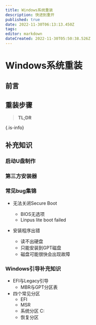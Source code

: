 ```yaml
---
title: Windows系统重装
description: 快进到重开
published: true
date: 2022-11-30T06:13:13.450Z
tags: 
editor: markdown
dateCreated: 2022-11-30T05:50:38.526Z
---
```


# Windows系统重装

## 前言

## 重装步骤

> **TL;DR**

{.is-info}

## 补充知识

### 启动U盘制作

### 第三方安装器

### 常见bug集锦

- 无法关闭Secure Boot
	- BIOS无选项
	- Linpus lite boot failed

- 安装程序出错
	- 读不出硬盘
  - 只能安装到GPT磁盘
  - 磁盘可能很快会出现故障

### Windows引导补充知识

- EFI与Legacy引导
	- MBR与GPT分区表
- 四个常见分区
	- EFI
  - MSR
  - 系统分区 C:
  - 恢复分区
